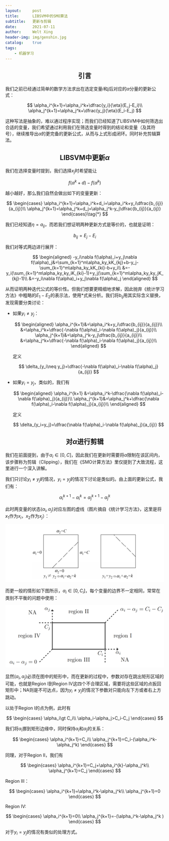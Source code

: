 ```yaml
---
layout:     post
title:      LIBSVM中的SMO算法
subtitle:   更新与剪辑
date:       2021-07-11
author:     Welt Xing
header-img: img/genshin.jpg
catalog:    true
tags:
    - 机器学习
---
```


## <center>引言

我们之前已经通过简单的数学方法求出在选定变量$i$和$j$后对应的$\alpha$分量的更新公式：

$$
\alpha_i^{k+1}=\alpha_i^k+\dfrac{y_i}{\eta}(E_j-E_i)\\
\alpha_j^{k+1}=\alpha_j^k+\dfrac{y_j}{\eta}(E_i-E_j)
$$

这种写法是抽象的，难以通过程序实现；而我们已经知道了LIBSVM中如何筛选出合适的变量，我们希望通过利用我们在筛选变量时得到的结论和变量（及其符号），继续推导出$\alpha$的更完备的更新公式，从而与上式形成闭环。同时补充剪辑算法。

## <center>LIBSVM中更新$\alpha$

我们在选择变量时提到，我们选择$x_j$时希望能让

$$
f(\alpha^k+d)-f(\alpha^k)
$$

越小越好，那么我们自然会做出如下的变量更新：

$$
\begin{cases}
\alpha_i^{k+1}=\alpha_i^k+d_i=\alpha_i^k+y_i\dfrac{b_{ij}}{a_{ij}}\\
\alpha_j^{k+1}=\alpha_j^k+d_j=\alpha_j^k-y_j\dfrac{b_{ij}}{a_{ij}}
\end{cases}\tag{*}
$$

我们已经知道$\eta=a_{ij}$，而若我们想证明两种更新方式是等价的，也就是证明：

$$
b_{ij}=E_j-E_i
$$

我们对等式两边进行展开：

$$
\begin{aligned}
-y_i\nabla f(\alpha)_i+y_j\nabla f(\alpha)_j&=\sum_{k=1}^m\alpha_ky_kK_{kj}+b-y_j-\sum_{k=1}^m\alpha_ky_kK_{ki}-b+y_i\\
&=-y_i(\sum_{k=1}^m\alpha_ky_ky_iK_{ki}-1)+y_j(\sum_{k=1}^m\alpha_ky_ky_jK_{kj}-1)\\
&=-y_i\nabla f(\alpha)_i+y_j\nabla f(\alpha)_j
\end{aligned}
$$

从而证明两种迭代公式的等价性。但我们想要更精细地求解，因此抛弃《统计学习方法》中粗略的$E_1-E_2$的表示法，使用*式来分析。我们将$b_{ij}$用其实际含义替换，发现需要分类讨论：

- 如果$y_i\neq y_j$：
  
  $$
  \begin{aligned}
  \alpha_i^{k+1}&=\alpha_i^k+y_i\dfrac{b_{ij}}{a_{ij}}\\
  &=\alpha_i^k+\dfrac{-\nabla f(\alpha)_i-\nabla f(\alpha)_j}{a_{ij}}\\
  \alpha_j^{k+1}&=\alpha_j^k-y_j\dfrac{b_{ij}}{a_{ij}}\\
  &=\alpha_j^k+\dfrac{-\nabla f(\alpha)_i-\nabla f(\alpha)_j}{a_{ij}}\\
  \end{aligned}
  $$

  定义
  
  $$
  \delta_{y_i\neq y_j}=\dfrac{-\nabla f(\alpha)_i-\nabla f(\alpha)_j}{a_{ij}}
  $$

- 如果$y_i=y_j$，类似的，我们有

  $$
  \begin{aligned}
  \alpha_i^{k+1}
  &=\alpha_i^k-\dfrac{\nabla f(\alpha)_i-\nabla f(\alpha)_j}{a_{ij}}\\
  \alpha_j^{k+1}&=\alpha_j^k+\dfrac{\nabla f(\alpha)_i-\nabla f(\alpha)_j}{a_{ij}}\\
  \end{aligned}
  $$

  定义

  $$
  \delta_{y_i=y_j}=\dfrac{\nabla f(\alpha)_i-\nabla f(\alpha)_j}{a_{ij}}
  $$

## <center>对$\alpha$进行剪辑

我们在前面提到，由于$\alpha_i\in[0,C]$，因此我们在更新时需要将$\alpha$限制在该区间内，该步骤称为剪辑（Clipping），我们在《SMO计算方法》里仅提到了大致流程，这里进行一个深入讲解。

我们只讨论$y_i\neq y_j$的情况，$y_i=y_j$的情况下讨论是类似的。由上面的更新公式，我们有：

$$
\alpha_i^{k+1}-\alpha_i^{k}=\alpha_j^{k+1}-\alpha_j^{k}
$$

此时两变量的状态$(\alpha_i,\alpha_j)$对应左图的虚线（图片摘自《统计学习方法》，这里是将$x_1$作为$x_i$，$x_2$作为$x_j$）：

![image-20210711010804028](/img/image-20210711010804028.png)

 而更一般的情形如下图所示，$\alpha_i\in[0,C_i]$，每个变量的边界不一定相同，常常在类别不平衡的问题中使用：

![image-20210711004953773](/img/image-20210711004953773.png)

显然$(\alpha_i,\alpha_j)$必须在图中的矩形中，而在更新的过程中，参数对存在跳出矩形区域的可能，也就是Region I到Region IV这四个不合理区域，需要将这些区域的点扳回矩形中；NA则是不可达点，因为$y_i\neq y_j$的情况下参数对只能向左下方或者右上方跳动。

以处于Region I的点为例，此时有

$$
\begin{cases}
\alpha_i\gt C_i\\
\alpha_i-\alpha_j>C_i-C_j
\end{cases}
$$

我们将$\alpha_i$挪到矩形边缘中，同时保持$\alpha_i$和$\alpha_j$的关系：

$$
\begin{cases}
\alpha_i^{k+1}=C_i\\
\alpha_j^{k+1}=C_i-(\alpha_i^k-\alpha_j^k)
\end{cases}
$$

同理，对于Region II，我们有

$$
\begin{cases}
\alpha_i^{k+1}=C_j+\alpha_i^{k}-\alpha_j^k\\
\alpha_j^{k+1}=C_j
\end{cases}
$$

Region III：

$$
\begin{cases}
\alpha_i^{k+1}=\alpha_i^k-\alpha_j^k\\
\alpha_j^{k+1}=0
\end{cases}
$$

Region IV:

$$
\begin{cases}
\alpha_i^{k+1}=0\\
\alpha_j^{k+1}=-(\alpha_i^k-\alpha_j^k )
\end{cases}
$$

对于$y_i=y_j$的情况有类似的处理方式。
